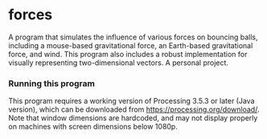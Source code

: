 # forces
A program that simulates the influence of various forces on bouncing balls, including a mouse-based gravitational force, an Earth-based gravitational force, and wind. This program also includes a robust implementation for visually representing two-dimensional vectors. A personal project.
### Running this program
This program requires a working version of Processing 3.5.3 or later (Java version), which can be downloaded from https://processing.org/download/. Note that window dimensions are hardcoded, and may not display properly on machines with screen dimensions below 1080p.
